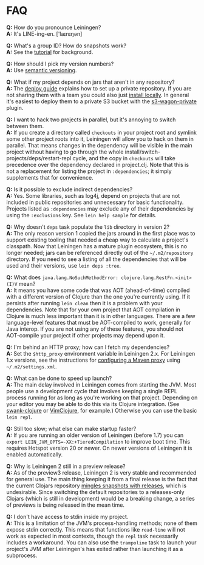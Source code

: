 # FAQ

**Q:** How do you pronounce Leiningen?  
**A:** It's LINE-ing-en. ['laɪnɪŋən]

**Q:** What's a group ID? How do snapshots work?  
**A:** See the
  [tutorial](https://github.com/technomancy/leiningen/blob/preview/doc/TUTORIAL.md)
  for background.

**Q:** How should I pick my version numbers?  
**A:** Use [semantic versioning](http://semver.org).

**Q:** What if my project depends on jars that aren't in any repository?  
**A:** The [deploy guide](https://github.com/technomancy/leiningen/blob/preview/doc/DEPLOY.md)
  explains how to set up a private repository. If you are not sharing
  them with a team you could also just
  [install locally](https://github.com/kumarshantanu/lein-localrepo).
  In general it's easiest to deploy them to a private S3 bucket with
  the [s3-wagon-private](https://github.com/technomancy/s3-wagon-private) plugin.

**Q:** I want to hack two projects in parallel, but it's annoying to switch between them.  
**A:** If you create a directory called `checkouts` in your project
  root and symlink some other project roots into it, Leiningen will
  allow you to hack on them in parallel. That means changes in the
  dependency will be visible in the main project without having to go
  through the whole install/switch-projects/deps/restart-repl cycle,
  and the copy in `checkouts` will take precedence over the dependency
  declared in project.clj. Note that this is not a replacement for
  listing the project in `:dependencies`; it simply supplements that for
  convenience.

**Q:** Is it possible to exclude indirect dependencies?  
**A:** Yes. Some libraries, such as log4j, depend on projects that are
  not included in public repositories and unnecessary for basic
  functionality.  Projects listed as `:dependencies` may exclude 
  any of their dependencies by using the `:exclusions` key. See
  `lein help sample` for details.

**Q:** Why doesn't `deps` task populate the `lib` directory in version 2?  
**A:** The only reason version 1 copied the jars around in the first
  place was to support existing tooling that needed a cheap way to
  calculate a project's classpath. Now that Leiningen has a mature
  plugin ecosystem, this is no longer needed; jars can be referenced
  directly out of the `~/.m2/repository` directory. If you need to see
  a listing of all the dependencies that will be used and their
  versions, use `lein deps :tree`.

**Q:** What does `java.lang.NoSuchMethodError: clojure.lang.RestFn.<init>(I)V` mean?  
**A:** It means you have some code that was AOT (ahead-of-time)
  compiled with a different version of Clojure than the one you're
  currently using. If it persists after running `lein clean` then it
  is a problem with your dependencies. Note that for
  your own project that AOT compilation in Clojure is much less
  important than it is in other languages. There are a few
  language-level features that must be AOT-compiled to work, generally
  for Java interop. If you are not using any of these features, you
  should not AOT-compile your project if other projects may depend
  upon it.

**Q:** I'm behind an HTTP proxy; how can I fetch my dependencies?  
**A:** Set the `$http_proxy` environment variable in Leiningen 2.x.
  For Leiningen 1.x versions, see the instructions for
  [configuring a Maven proxy](http://maven.apache.org/guides/mini/guide-proxies.html)
  using `~/.m2/settings.xml`.

**Q:** What can be done to speed up launch?  
**A:** The main delay involved in Leiningen comes from starting the
  JVM. Most people use a development cycle that involves keeping a
  single REPL process running for as long as you're working on that
  project. Depending on your editor you may be able to do this via its
  Clojure integration. (See
  [swank-clojure](http://github.com/technomancy/swank-clojure) or
  [VimClojure](https://bitbucket.org/kotarak/vimclojure), for
  example.) Otherwise you can use the basic `lein repl`.

**Q:** Still too slow; what else can make startup faster?  
**A:** If you are running an older version of Leiningen (before 1.7)
  you can `export LEIN_JVM_OPTS=-XX:+TieredCompilation` to improve
  boot time. This requires Hotspot version 20 or newer. On newer versions
  of Leiningen it is enabled automatically.

**Q:** Why is Leiningen 2 still in a preview release?  
**A:** As of the preview3 release, Leiningen 2 is very stable and
  recommended for general use. The main thing keeping it from a final
  release is the fact that the current Clojars repository
  [mingles snapshots with releases](https://github.com/ato/clojars-web/issues/24),
  which is undesirable. Since switching the default repositories to a
  releases-only Clojars (which is still in development) would be a
  breaking change, a series of previews is being released in the mean time.

**Q:** I don't have access to stdin inside my project.  
**A:** This is a limitation of the JVM's process-handling methods;
  none of them expose stdin correctly. This means that functions like
  `read-line` will not work as expected in most contexts, though the
  `repl` task necessarily includes a workaround. You can also use the
  `trampoline` task to launch your project's JVM after Leiningen's has
  exited rather than launching it as a subprocess.
